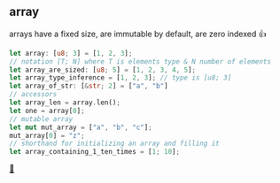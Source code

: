 ## array

arrays have a fixed size, are immutable by default, are zero indexed 👍

```rust
let array: [u8; 3] = [1, 2, 3];
// notation [T; N] where T is elements type & N number of elements
let array_are_sized: [u8; 5] = [1, 2, 3, 4, 5];
let array_type_inference = [1, 2, 3]; // type is [u8; 3]
let array_of_str: [&str; 2] = ["a", "b"]
// accessors
let array_len = array.len();
let one = array[0];
// mutable array
let mut mut_array = ["a", "b", "c"];
mut_array[0] = "z";
// shorthand for initializing an array and filling it
let array_containing_1_ten_times = [1; 10];
```
[📒](https://doc.rust-lang.org/1.17.0/book/primitive-types.html#arrays)